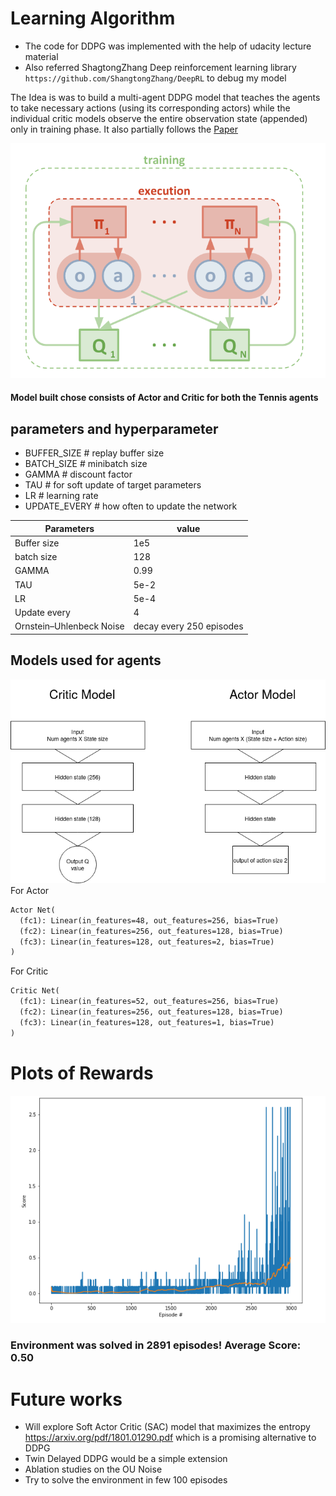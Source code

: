 # Learning Algorithm

 - The code for DDPG was implemented with the help of udacity lecture material
 - Also referred ShagtongZhang Deep reinforcement learning library `https://github.com/ShangtongZhang/DeepRL` to debug my model


 The Idea is was to build a multi-agent DDPG model that teaches the agents to take necessary actions (using its corresponding  actors) while the individual critic models observe the entire observation state (appended) only in training phase.
 It also partially follows the [Paper](https://arxiv.org/pdf/1706.02275.pdf)

![MADDPG](./assets/maddpg_model.png "MADDPG model")

#### Model built chose consists of Actor and Critic for both the Tennis agents

## parameters and hyperparameter


- BUFFER_SIZE  # replay buffer size
- BATCH_SIZE # minibatch size
- GAMMA # discount factor
- TAU # for soft update of target parameters
- LR # learning rate 
- UPDATE_EVERY # how often to update the network


| Parameters               | value                    |
|--------------------------|--------------------------|
| Buffer size              | 1e5                      |
| batch size               | 128                      |
| GAMMA                    | 0.99                     |
| TAU                      | 5e-2                     |
| LR                       | 5e-4                     |
| Update every             | 4                        |
| Ornstein–Uhlenbeck Noise | decay every 250 episodes |

## Models used for agents
![models](./assets/models.png "models used")
For Actor

```reStructuredText
Actor Net(
  (fc1): Linear(in_features=48, out_features=256, bias=True)
  (fc2): Linear(in_features=256, out_features=128, bias=True)
  (fc3): Linear(in_features=128, out_features=2, bias=True)
)
```

For Critic

```reStructuredText
Critic Net(
  (fc1): Linear(in_features=52, out_features=256, bias=True)
  (fc2): Linear(in_features=256, out_features=128, bias=True)
  (fc3): Linear(in_features=128, out_features=1, bias=True)
)
```

# Plots of Rewards

![plotrewards](./assets/scores.png "rewards plot")

### Environment was solved in 2891 episodes! Average Score: 0.50

# Future works

- Will explore Soft Actor Critic (SAC) model that maximizes the entropy https://arxiv.org/pdf/1801.01290.pdf which is a promising alternative to DDPG
- Twin Delayed DDPG would be a simple extension 
- Ablation studies on the OU Noise 
- Try to solve the environment in few 100 episodes


```python

```
